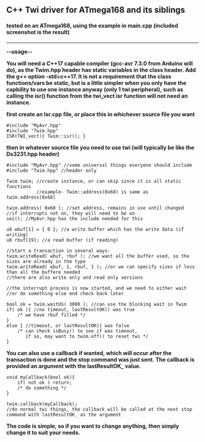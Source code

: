 ## C++ Twi driver for ATmega168 and its siblings

#### tested on an ATmega168, using the example in main.cpp (included screenshot is the result)
----------

**--usage--**

**You will need a C++17 capable compiler (gcc-avr 7.3.0 from Arduino will do), as the Twim.hpp header has static variables in the class header. Add the g++ option -std=c++17. It is not a requirement that the class functions/vars be static, but is a little simpler when you only have the capbility to use one instance anyway (only 1 twi peripheral), such as calling the isr() function from the twi_vect isr function will not need an instance.**

**first create an Isr.cpp file, or place this in whichever source file you want**
```
#include "MyAvr.hpp"
#include "Twim.hpp"
ISR(TWI_vect){ Twim::isr(); }
```
**then in whatever source file you need to use twi (will typically be like the Ds3231.hpp header)**
```
#include "MyAvr.hpp" //some universal things everyone should include
#include "Twim.hpp" //header only

Twim twim; //create instance, or can skip since it is all static functions
           //example- Twim::address(0x68) is same as twim.address(0x68)

twim.address( 0x68 ); //set address, remains in use until changed
//if interrupts not on, they will need to be on
sei(); //MyAvr.hpp has the include needed for this

u8 wbuf[1] = { 0 }; //a write buffer which has the write data (if writing)
u8 rbuf[19]; //a read buffer (if reading)

//start a transaction in several ways-
twim.writeRead( wbuf, rbuf ); //we want all the buffer used, so the sizes are already in the type
twim.writeRead( wbuf, 1, rbuf, 1 ); //or we can specify sizes if less than all the buffere needed
//there are also write only and read only versions

//the interrupt process is now started, and we need to either wait
//or do something else end check back later

bool ok = twim.waitUS( 3000 ); //can use the blocking wait in Twim
if( ok ){ //no timeout, lastResultOK() was true
    /* we have rbuf filled */ 
}
else { //timeout, or lastResultOK() was false
    /* can check isBusy() to see if was timeout, 
       if so, may want to twim.off() to reset twi */ 
}
````
**You can also use a callback if wanted, which will occur after the transaction is done and the stop command was just sent. The callback is provided an argument with the lastResultOK_ value.**

```
void myCallback(bool ok){
    if( not ok ) return;
    /* do something */
}

twim.callback(myCallback);
//do normal twi things, the callback will be called at the next stop command with lastResultOK_ as the argument

```

**The code is simple, so if you want to change anything, then simply change it to suit your needs.**

